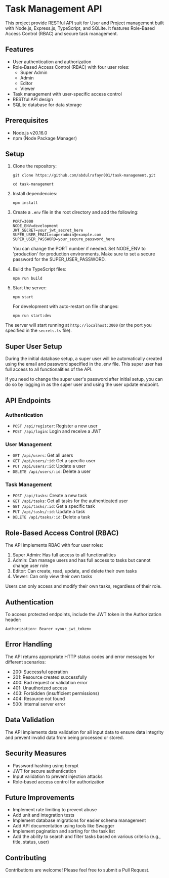 # Task Management API

This project provide RESTful API suit for User and Project management built with Node.js, Express.js, TypeScript, and SQLite. It features Role-Based Access Control (RBAC) and secure task management.

## Features

- User authentication and authorization
- Role-Based Access Control (RBAC) with four user roles:
  - Super Admin
  - Admin
  - Editor
  - Viewer
- Task management with user-specific access control
- RESTful API design
- SQLite database for data storage

## Prerequisites

- Node.js v20.16.0
- npm (Node Package Manager)

## Setup

1. Clone the repository:
   ```
   git clone https://github.com/abdulrafayn001/task-management.git

   cd task-management
   ```

2. Install dependencies:
   ```
   npm install
   ```

3. Create a `.env` file in the root directory and add the following:
   ```
   PORT=3000
   NODE_ENV=development
   JWT_SECRET=your_jwt_secret_here
   SUPER_USER_EMAIL=superadmin@example.com
   SUPER_USER_PASSWORD=your_secure_password_here
   ```
   You can change the PORT number if needed. Set NODE_ENV to 'production' for production environments. Make sure to set a secure password for the SUPER_USER_PASSWORD.

4. Build the TypeScript files:
   ```
   npm run build
   ```

5. Start the server:
   ```
   npm start
   ```

   For development with auto-restart on file changes:
   ```
   npm run start:dev
   ```

The server will start running at `http://localhost:3000` (or the port you specified in the `secrets.ts` file).

## Super User Setup

During the initial database setup, a super user will be automatically created using the email and password specified in the .env file. This super user has full access to all functionalities of the API.

If you need to change the super user's password after initial setup, you can do so by logging in as the super user and using the user update endpoint.

## API Endpoints

### Authentication

- `POST /api/register`: Register a new user
- `POST /api/login`: Login and receive a JWT

### User Management

- `GET /api/users`: Get all users
- `GET /api/users/:id`: Get a specific user
- `PUT /api/users/:id`: Update a user
- `DELETE /api/users/:id`: Delete a user

### Task Management

- `POST /api/tasks`: Create a new task
- `GET /api/tasks`: Get all tasks for the authenticated user
- `GET /api/tasks/:id`: Get a specific task
- `PUT /api/tasks/:id`: Update a task
- `DELETE /api/tasks/:id`: Delete a task

## Role-Based Access Control (RBAC)

The API implements RBAC with four user roles:

1. Super Admin: Has full access to all functionalities
2. Admin: Can manage users and has full access to tasks but cannot change user role
3. Editor: Can create, read, update, and delete their own tasks
4. Viewer: Can only view their own tasks

Users can only access and modify their own tasks, regardless of their role.

## Authentication

To access protected endpoints, include the JWT token in the Authorization header:

```
Authorization: Bearer <your_jwt_token>
```

## Error Handling

The API returns appropriate HTTP status codes and error messages for different scenarios:

- 200: Successful operation
- 201: Resource created successfully
- 400: Bad request or validation error
- 401: Unauthorized access
- 403: Forbidden (insufficient permissions)
- 404: Resource not found
- 500: Internal server error

## Data Validation

The API implements data validation for all input data to ensure data integrity and prevent invalid data from being processed or stored.

## Security Measures

- Password hashing using bcrypt
- JWT for secure authentication
- Input validation to prevent injection attacks
- Role-based access control for authorization

## Future Improvements

- Implement rate limiting to prevent abuse
- Add unit and integration tests
- Implement database migrations for easier schema management
- Add API documentation using tools like Swagger
- Implement pagination and sorting for the task list
- Add the ability to search and filter tasks based on various criteria (e.g., title, status, user)

## Contributing

Contributions are welcome! Please feel free to submit a Pull Request.
